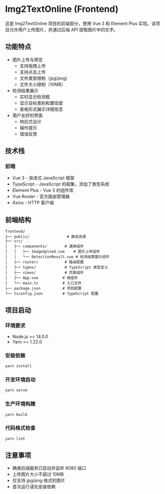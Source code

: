 # Img2TextOnline (Frontend)

这是 Img2TextOnline 项目的前端部分，使用 Vue 3 和 Element Plus 实现。该项目允许用户上传图片，并通过后端 API 提取图片中的文字。

## 功能特点

- 图片上传与预览
  - 支持拖拽上传
  - 支持点击上传
  - 文件类型限制（jpg/png）
  - 文件大小限制（10MB）
- 检测结果展示
  - 实时显示检测框
  - 显示目标类别和置信度
  - 表格形式展示详细信息
- 用户友好的界面
  - 响应式设计
  - 操作提示
  - 错误反馈

## 技术栈

### 前端

- Vue 3 - 渐进式 JavaScript 框架
- TypeScript - JavaScript 的超集，添加了类型系统
- Element Plus - Vue 3 的组件库
- Vue Router - 官方路由管理器
- Axios - HTTP 客户端

## 前端结构

```
frontend/
├── public/                 # 静态资源
├── src/
│   ├── components/        # 通用组件
│   │   ├── ImageUpload.vue    # 图片上传组件
│   │   └── DetectionResult.vue # 检测结果展示组件
│   ├── router/            # 路由配置
│   ├── types/             # TypeScript 类型定义
│   ├── views/             # 页面组件
│   ├── App.vue           # 根组件
│   └── main.ts           # 入口文件
├── package.json          # 项目配置
└── tsconfig.json         # TypeScript 配置
```

## 项目启动

### 环境要求

- Node.js >= 14.0.0
- Yarn >= 1.22.0

### 安装依赖

```bash
yarn install
```

### 开发环境启动

```bash
yarn serve
```

### 生产环境构建

```bash
yarn build
```

### 代码格式检查

```bash
yarn lint
```

## 注意事项

- 确保后端服务已启动并监听 8080 端口
- 上传图片大小不超过 10MB
- 仅支持 jpg/png 格式的图片
- 首次运行请先安装依赖
